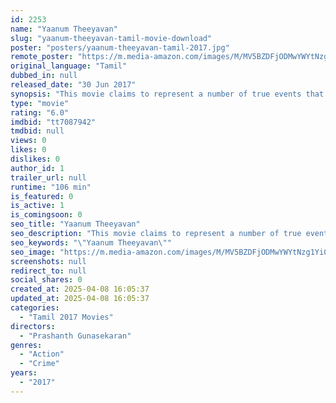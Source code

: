 ```yaml
---
id: 2253
name: "Yaanum Theeyavan"
slug: "yaanum-theeyavan-tamil-movie-download"
poster: "posters/yaanum-theeyavan-tamil-2017.jpg"
remote_poster: "https://m.media-amazon.com/images/M/MV5BZDFjODMwYWYtNzg1Yi00MTE4LWIwMDYtZDk5ZjNiM2EzMjY2XkEyXkFqcGdeQXVyMTEzNzg0Mjkx._V1_SX300.jpg"
original_language: "Tamil"
dubbed_in: null
released_date: "30 Jun 2017"
synopsis: "This movie claims to represent a number of true events that have actually happened. Put together under one shell with imaginative screenplay and characters, the story revolves around 3 primary characters Michael (Ashwin Jerome), S..."
type: "movie"
rating: "6.0"
imdbid: "tt7087942"
tmdbid: null
views: 0
likes: 0
dislikes: 0
author_id: 1
trailer_url: null
runtime: "106 min"
is_featured: 0
is_active: 1
is_comingsoon: 0
seo_title: "Yaanum Theeyavan"
seo_description: "This movie claims to represent a number of true events that have actually happened. Put together under one shell with imaginative screenplay and characters, the story revolves around 3 primary characters Michael (Ashwin Jerome), S..."
seo_keywords: "\"Yaanum Theeyavan\""
seo_image: "https://m.media-amazon.com/images/M/MV5BZDFjODMwYWYtNzg1Yi00MTE4LWIwMDYtZDk5ZjNiM2EzMjY2XkEyXkFqcGdeQXVyMTEzNzg0Mjkx._V1_SX300.jpg"
screenshots: null
redirect_to: null
social_shares: 0
created_at: 2025-04-08 16:05:37
updated_at: 2025-04-08 16:05:37
categories:
  - "Tamil 2017 Movies"
directors:
  - "Prashanth Gunasekaran"
genres:
  - "Action"
  - "Crime"
years:
  - "2017"
---
```

